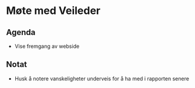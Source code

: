 # Møte med Veileder

## Agenda
- Vise fremgang av webside

## Notat
- Husk å notere vanskeligheter underveis for å ha med i rapporten senere